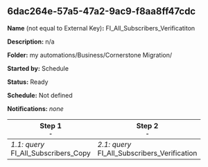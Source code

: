 ## 6dac264e-57a5-47a2-9ac9-f8aa8ff47cdc

**Name** (not equal to External Key)**:** FI_All_Subscribers_Verificatiton

**Description:** n/a

**Folder:** my automations/Business/Cornerstone Migration/

**Started by:** Schedule

**Status:** Ready

**Schedule:** Not defined

**Notifications:** _none_


| Step 1<br>_<small>-</small>_ | Step 2<br>_<small>-</small>_ |
| --- | --- |
| _1.1: query_<br>FI_All_Subscribers_Copy | _2.1: query_<br>FI_All_Subscribers_Verification |
